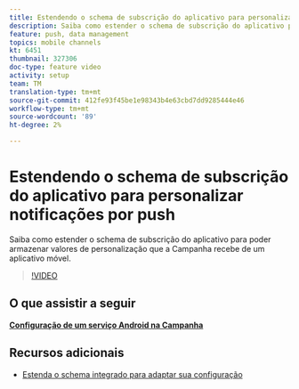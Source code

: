 ```yaml
---
title: Estendendo o schema de subscrição do aplicativo para personalizar notificações por push
description: Saiba como estender o schema de subscrição do aplicativo para poder armazenar valores de personalização que a Campanha recebe de um aplicativo móvel.
feature: push, data management
topics: mobile channels
kt: 6451
thumbnail: 327306
doc-type: feature video
activity: setup
team: TM
translation-type: tm+mt
source-git-commit: 412fe93f45be1e98343b4e63cbd7dd9285444e46
workflow-type: tm+mt
source-wordcount: '89'
ht-degree: 2%

---
```



# Estendendo o schema de subscrição do aplicativo para personalizar notificações por push

Saiba como estender o schema de subscrição do aplicativo para poder armazenar valores de personalização que a Campanha recebe de um aplicativo móvel.

>[!VIDEO](https://video.tv.adobe.com/v/327306?quality=12)

## O que assistir a seguir

**[Configuração de um serviço Android na Campanha](/help/tutorial-getting-started-with-push-notifications-for-android/configuring-an-android-service-in-campaign.md)**

## Recursos adicionais

* [Estenda o schema integrado para adaptar sua configuração](https://experienceleague.adobe.com/docs/campaign-classic/using/sending-messages/sending-push-notifications/configure-the-mobile-app/configuring-the-mobile-application-android.html#extend-subscription-schema)